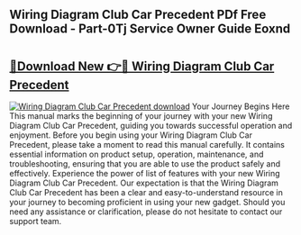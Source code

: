 ## Wiring Diagram Club Car Precedent PDf Free Download - Part-0Tj Service Owner Guide Eoxnd

# <h2><a href="http://dfovqey.blite.top/?on=Wiring+Diagram+Club+Car+Precedent">🔗Download New 👉🔴 Wiring Diagram Club Car Precedent</a></h2>

[![Wiring Diagram Club Car Precedent download](https://i.imgur.com/lujVjoI.png)](http://dfovqey.blite.top/?on=Wiring+Diagram+Club+Car+Precedent)
Your Journey Begins Here This manual marks the beginning of your journey with your new Wiring Diagram Club Car Precedent, guiding you towards successful operation and enjoyment. Before you begin using your Wiring Diagram Club Car Precedent, please take a moment to read this manual carefully. It contains essential information on product setup, operation, maintenance, and troubleshooting, ensuring that you are able to use the product safely and effectively. Experience the power of list of features with your new Wiring Diagram Club Car Precedent. Our expectation is that the Wiring Diagram Club Car Precedent has been a clear and easy-to-understand resource in your journey to becoming proficient in using your new gadget. Should you need any assistance or clarification, please do not hesitate to contact our support team.

